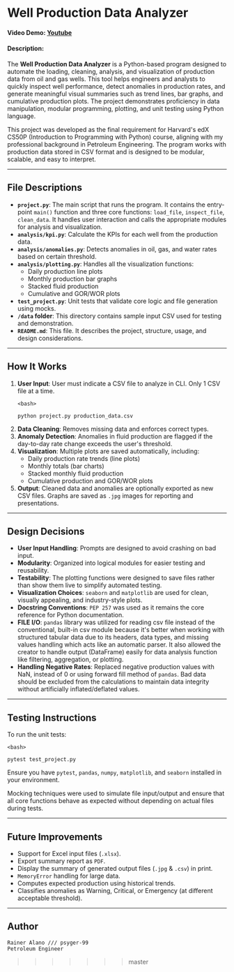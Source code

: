 # Well Production Data Analyzer

#### Video Demo: [Youtube]([URL](https://youtu.be/GkwPdZG_Ooc))

#### Description:

The **Well Production Data Analyzer** is a Python-based program designed to automate the loading, cleaning, analysis, and visualization of production data from oil and gas wells. This tool helps engineers and analysts to quickly inspect well performance, detect anomalies in production rates, and generate meaningful visual summaries such as trend lines, bar graphs, and cumulative production plots. The project demonstrates proficiency in data manipulation, modular programming, plotting, and unit testing using Python language.

This project was developed as the final requirement for Harvard's edX CS50P (Introduction to Programming with Python) course, aligning with my professional background in Petroleum Engineering. The program works with production data stored in CSV format and is designed to be modular, scalable, and easy to interpret.

---

## File Descriptions

- **`project.py`**: The main script that runs the program. It contains the entry-point `main()` function and three core functions: `load_file`, `inspect_file`, `clean_data`. It handles user interaction and calls the appropriate modules for analysis and visualization.
- **`analysis/kpi.py`**: Calculate the KPIs for each well from the production data.
- **`analysis/anomalies.py`**: Detects anomalies in oil, gas, and water rates based on certain threshold.
- **`analysis/plotting.py`**: Handles all the visualization functions:
    - Daily production line plots
    - Monthly production bar graphs
    - Stacked fluid production
    - Cumulative and GOR/WOR plots
- **`test_project.py`**: Unit tests that validate core logic and file generation using mocks.
- **`/data` folder**: This directory contains sample input CSV used for testing and demonstration.
- **`README.md`**: This file. It describes the project, structure, usage, and design considerations.

---

## How It Works

1. **User Input**: User must indicate a CSV file to analyze in CLI. Only 1 CSV file at a time.
    ```
    <bash>

    python project.py production_data.csv
    ```
2. **Data Cleaning**: Removes missing data and enforces correct types.
3. **Anomaly Detection**: Anomalies in fluid production are flagged if the day-to-day rate change exceeds the user's threshold.
4. **Visualization**: Multiple plots are saved automatically, including:
    - Daily production rate trends (line plots)
    - Monthly totals (bar charts)
    - Stacked monthly fluid production
    - Cumulative production and GOR/WOR plots
5. **Output**: Cleaned data and anomalies are optionally exported as new CSV files. Graphs are saved as `.jpg` images for reporting and presentations.

---

## Design Decisions

- **User Input Handling**: Prompts are designed to avoid crashing on bad input.
- **Modularity**: Organized into logical modules for easier testing and reusability.
- **Testability**: The plotting functions were designed to save files rather than show them live to simplify automated testing.
- **Visualization Choices**: `seaborn` and `matplotlib` are used for clean, visually appealing, and industry-style plots.
- **Docstring Conventions**: `PEP 257` was used as it remains the core reference for Python documentation.
- **FILE I/O**: `pandas` library was utilized for reading csv file instead of the conventional, built-in csv module because it's better when working with structured tabular data due to its headers, data types, and missing values handling which acts like an automatic parser. It also allowed the creator to handle output (DataFrame) easily for data analysis function like filtering, aggregation, or plotting.
- **Handling Negative Rates**: Replaced negative production values with NaN, instead of 0 or using forward fill method of `pandas`. Bad data should be excluded from the calculations to maintain data integrity without artificially inflated/deflated values.

---

## Testing Instructions

To run the unit tests:
```
<bash>

pytest test_project.py
```
Ensure you have `pytest`, `pandas`, `numpy`, `matplotlib`, and `seaborn` installed in your environment.

Mocking techniques were used to simulate file input/output and ensure that all core functions behave as expected without depending on actual files during tests.

---

## Future Improvements
- Support for Excel input files (`.xlsx`).
- Export summary report as `PDF`.
- Display the summary of generated output files (`.jpg` & `.csv`) in print.
- `MemoryError` handling for large data.
- Computes expected production using historical trends.
- Classifies anomalies as Warning, Critical, or Emergency (at different acceptable threshold).

---

## Author
```
Rainer Alano /// psyger-99
Petroleum Engineer
```
>>>>>>> master
